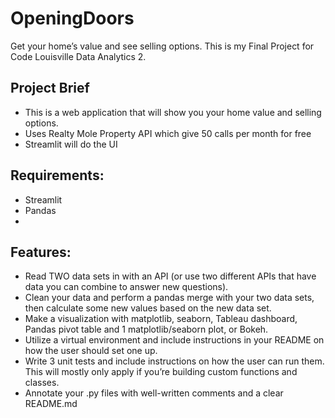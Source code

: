 # OpeningDoors
  Get your home’s value and see selling options. 
  This is my Final Project for Code Louisville Data Analytics 2.

## Project Brief
  * This is a web application that will show you your home value and selling options.
  * Uses Realty Mole Property API which give 50 calls per month for free
  * Streamlit will do the UI

## Requirements:
  * Streamlit
  * Pandas
  * 

## Features:
  * Read TWO data sets in with an API (or use two different APIs that have data you can combine to answer new questions). 
  * Clean your data and perform a pandas merge with your two data sets, then calculate some new values based on the new data set. 
  * Make a visualization with matplotlib, seaborn, Tableau dashboard, Pandas pivot table and 1 matplotlib/seaborn plot, or Bokeh.
  * Utilize a virtual environment and include instructions in your README on how the user should set one up.
  * Write 3 unit tests and include instructions on how the user can run them. This will mostly only apply if you’re building custom functions and classes.
  * Annotate your .py files with well-written comments and a clear README.md 


